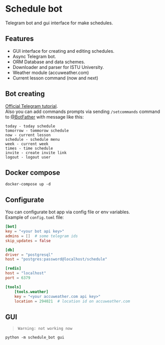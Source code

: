 # Schedule bot
Telegram bot and gui interface for make schedules.

## Features
- GUI interface for creating and editing schedules.
- Async Telegram bot.
- ORM Database and data schemes.
- Downloader and parser for ISTU University.
- Weather module (accuweather.com)
- Current lesson command (now and next)

## Bot creating
[Official Telegram tutorial](https://core.telegram.org/bots#3-how-do-i-create-a-bot).  
Also you can add commands prompts via sending `/setcommands` command to [@BotFather](https://t.me/BotFather) with message like this:  
```
today - today schedule
tomorrow - tommorow schedule
now - current lesson
schedule - schedule menu
week - current week
times - time schedule
invite - create invite link
logout - logout user
```

## Docker compose
```
docker-compose up -d
```

## Configurate
You can configurate bot app via config file or env variables.  
Example of `config.toml` file:
```toml
[bot]
key = "<your bot api key>"
admins = []  # some telegram ids
skip_updates = false

[db]
driver = "postgresql"
host = "postgres:password@localhost/schedule"

[redis]
host = "localhost"
port = 6379

[tools]
    [tools.weather]
    key = "<your accuweather.com api key>"
    location = 294021  # location id on accuweather.com
```

## GUI
> `Warning: not working now`
```
python -m schedule_bot gui
```
